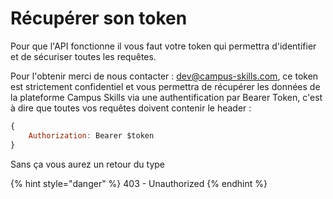 # Récupérer son token

Pour que l'API fonctionne il vous faut votre token qui permettra d'identifier et de sécuriser toutes les requêtes.

Pour l'obtenir merci de nous contacter : dev@campus-skills.com, ce token est strictement confidentiel et vous permettra de récupérer les données de la plateforme Campus Skills via une authentification par Bearer Token, c'est à dire que toutes vos requêtes doivent contenir le header :

```javascript
{
    Authorization: Bearer $token
}
```

Sans ça vous aurez un retour du type 

{% hint style="danger" %}
403 - Unauthorized
{% endhint %}

